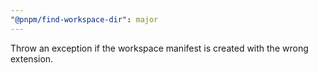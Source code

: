 ```yaml
---
"@pnpm/find-workspace-dir": major
---
```


Throw an exception if the workspace manifest is created with the wrong extension.
